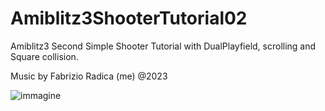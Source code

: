 # Amiblitz3ShooterTutorial02

Amiblitz3 Second Simple Shooter Tutorial with DualPlayfield, scrolling and Square collision.

Music by Fabrizio Radica (me) @2023

![immagine](https://github.com/FabrizioRadica/Amiblitz3ShooterTutorial02/assets/1652242/2cadb959-5255-4db4-be89-eff6a48b3a01)
